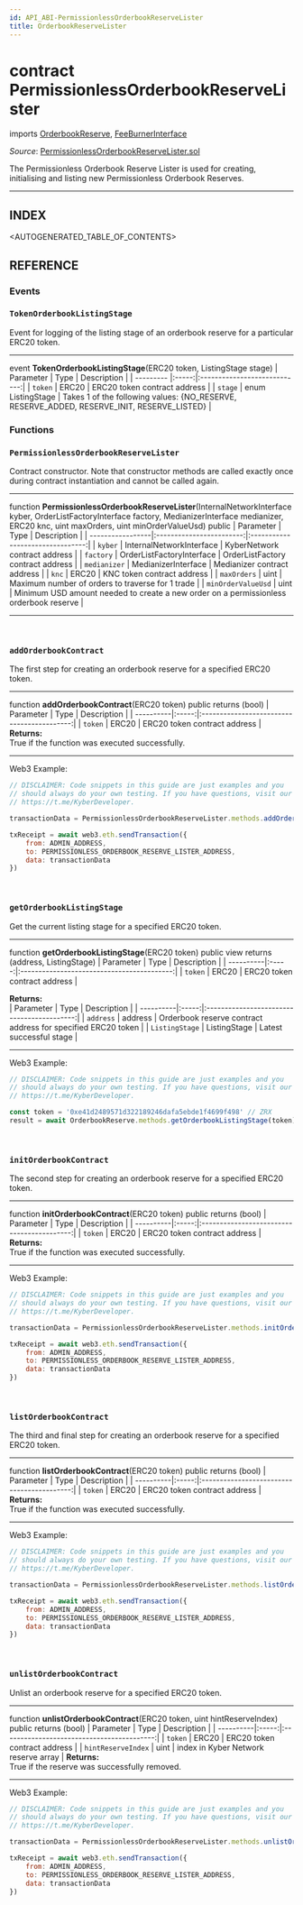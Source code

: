 ```yaml
---
id: API_ABI-PermissionlessOrderbookReserveLister
title: OrderbookReserveLister
---
```

[//]: # (tagline)
# contract PermissionlessOrderbookReserveLister
imports [OrderbookReserve](api_abi-orderbookreserve.md), [FeeBurnerInterface](api_abi-feeburnerinterface.md)

*Source*: [PermissionlessOrderbookReserveLister.sol](https://github.com/KyberNetwork/smart-contracts/blob/master/contracts/reserves/orderBookReserve/permissionless/PermissionlessOrderbookReserveLister.sol)

The Permissionless Orderbook Reserve Lister is used for creating, initialising and listing new Permissionless Orderbook Reserves.
___

## INDEX

<AUTOGENERATED_TABLE_OF_CONTENTS>

## REFERENCE

### Events

### `TokenOrderbookListingStage`
Event for logging of the listing stage of an orderbook reserve for a particular ERC20 token.
___
event __TokenOrderbookListingStage__(ERC20 token, ListingStage stage)
| Parameter | Type  | Description                  |
| --------- |:-----:|:----------------------------:|
| `token`  | ERC20  | ERC20 token contract address |
| `stage` | enum ListingStage   | Takes 1 of the following values: {NO_RESERVE, RESERVE_ADDED, RESERVE_INIT, RESERVE_LISTED}  |
<br />

### Functions

### `PermissionlessOrderbookReserveLister`
Contract constructor. Note that constructor methods are called exactly once during contract instantiation and cannot be called again.
___
function __PermissionlessOrderbookReserveLister__(InternalNetworkInterface kyber, OrderListFactoryInterface factory, MedianizerInterface medianizer, ERC20 knc, uint maxOrders, uint minOrderValueUsd) public
| Parameter        | Type                     | Description                      |
| -----------------|:------------------------:|:--------------------------------:|
| `kyber`                         | InternalNetworkInterface  | KyberNetwork contract address    |
| `factory`                      | OrderListFactoryInterface | OrderListFactory contract address |
| `medianizer`               | MedianizerInterface            | Medianizer contract address           |
| `knc`                            | ERC20                                  | KNC token contract address    |
| `maxOrders`               | uint                                       | Maximum number of orders to traverse for 1 trade |
| `minOrderValueUsd`  | uint                                       | Minimum USD amount needed to create a new order on a permissionless orderbook reserve           |
___
<br />

### `addOrderbookContract`
The first step for creating an orderbook reserve for a specified ERC20 token.
___
function __addOrderbookContract__(ERC20 token) public returns (bool)
| Parameter | Type  | Description                                |
| ----------|:-----:|:------------------------------------------:|
| `token`   | ERC20 | ERC20 token contract address |
**Returns:**\
True if the function was executed successfully.
___
Web3 Example:
```js
// DISCLAIMER: Code snippets in this guide are just examples and you
// should always do your own testing. If you have questions, visit our
// https://t.me/KyberDeveloper.

transactionData = PermissionlessOrderbookReserveLister.methods.addOrderbookContract(token).encodeABI()

txReceipt = await web3.eth.sendTransaction({
	from: ADMIN_ADDRESS,
	to: PERMISSIONLESS_ORDERBOOK_RESERVE_LISTER_ADDRESS,
	data: transactionData
})
```
<br />

### `getOrderbookListingStage`
Get the current listing stage for a specified ERC20 token.
___
function __getOrderbookListingStage__(ERC20 token) public view returns (address, ListingStage)
| Parameter | Type  | Description                                |
| ----------|:-----:|:------------------------------------------:|
| `token`   | ERC20 | ERC20 token contract address |

**Returns:**\
| Parameter | Type  | Description                                |
| ----------|:-----:|:------------------------------------------:|
| `address`   | address | Orderbook reserve contract address for specified ERC20 token |
| `ListingStage`   | ListingStage | Latest successful stage |
___
Web3 Example:
```js
// DISCLAIMER: Code snippets in this guide are just examples and you
// should always do your own testing. If you have questions, visit our
// https://t.me/KyberDeveloper.

const token = '0xe41d2489571d322189246dafa5ebde1f4699f498' // ZRX
result = await OrderbookReserve.methods.getOrderbookListingStage(token).call()
```
<br />

### `initOrderbookContract`
The second step for creating an orderbook reserve for a specified ERC20 token.
___
function __initOrderbookContract__(ERC20 token) public returns (bool)
| Parameter | Type  | Description                                |
| ----------|:-----:|:------------------------------------------:|
| `token`   | ERC20 | ERC20 token contract address |
**Returns:**\
True if the function was executed successfully.
___
Web3 Example:
```js
// DISCLAIMER: Code snippets in this guide are just examples and you
// should always do your own testing. If you have questions, visit our
// https://t.me/KyberDeveloper.

transactionData = PermissionlessOrderbookReserveLister.methods.initOrderbookContract(token).encodeABI()

txReceipt = await web3.eth.sendTransaction({
	from: ADMIN_ADDRESS,
	to: PERMISSIONLESS_ORDERBOOK_RESERVE_LISTER_ADDRESS,
	data: transactionData
})
```
<br />

### `listOrderbookContract`
The third and final step for creating an orderbook reserve for a specified ERC20 token.
___
function __listOrderbookContract__(ERC20 token) public returns (bool)
| Parameter | Type  | Description                                |
| ----------|:-----:|:------------------------------------------:|
| `token`   | ERC20 | ERC20 token contract address |
**Returns:**\
True if the function was executed successfully.
___
Web3 Example:
```js
// DISCLAIMER: Code snippets in this guide are just examples and you
// should always do your own testing. If you have questions, visit our
// https://t.me/KyberDeveloper.

transactionData = PermissionlessOrderbookReserveLister.methods.listOrderbookContract(token).encodeABI()

txReceipt = await web3.eth.sendTransaction({
	from: ADMIN_ADDRESS,
	to: PERMISSIONLESS_ORDERBOOK_RESERVE_LISTER_ADDRESS,
	data: transactionData
})
```
<br />

### `unlistOrderbookContract`
Unlist an orderbook reserve for a specified ERC20 token.
___
function __unlistOrderbookContract__(ERC20 token, uint hintReserveIndex) public returns (bool)
| Parameter | Type  | Description                                |
| ----------|:-----:|:------------------------------------------:|
| `token`   | ERC20 | ERC20 token contract address |
| `hintReserveIndex`   | uint | index in Kyber Network reserve array |
**Returns:**\
True if the reserve was successfully removed.
___
Web3 Example:
```js
// DISCLAIMER: Code snippets in this guide are just examples and you
// should always do your own testing. If you have questions, visit our
// https://t.me/KyberDeveloper.

transactionData = PermissionlessOrderbookReserveLister.methods.unlistOrderbookContract(token,hintReserveIndex).encodeABI()

txReceipt = await web3.eth.sendTransaction({
	from: ADMIN_ADDRESS,
	to: PERMISSIONLESS_ORDERBOOK_RESERVE_LISTER_ADDRESS,
	data: transactionData
})
```
<br />
